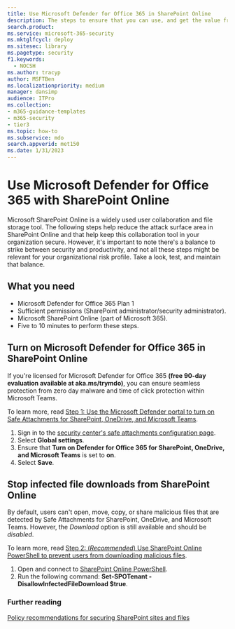 ```yaml
---
title: Use Microsoft Defender for Office 365 in SharePoint Online
description: The steps to ensure that you can use, and get the value from, Microsoft Defender for Office 365 in SharePoint Online and OneDrive.
search.product:
ms.service: microsoft-365-security
ms.mktglfcycl: deploy
ms.sitesec: library
ms.pagetype: security
f1.keywords: 
  - NOCSH
ms.author: tracyp
author: MSFTBen
ms.localizationpriority: medium
manager: dansimp
audience: ITPro
ms.collection: 
- m365-guidance-templates
- m365-security
- tier3
ms.topic: how-to
ms.subservice: mdo
search.appverid: met150
ms.date: 1/31/2023
---
```


# Use Microsoft Defender for Office 365 with SharePoint Online

Microsoft SharePoint Online is a widely used user collaboration and file storage tool. The following steps help reduce the attack surface area in SharePoint Online and that help keep this collaboration tool in your organization secure. However, it's important to note there's a balance to strike between security and productivity, and not all these steps might be relevant for your organizational risk profile. Take a look, test, and maintain that balance.

## What you need

- Microsoft Defender for Office 365 Plan 1
- Sufficient permissions (SharePoint administrator/security administrator).
- Microsoft SharePoint Online (part of Microsoft 365).
- Five to 10 minutes to perform these steps.

## Turn on Microsoft Defender for Office 365 in SharePoint Online

If you're licensed for Microsoft Defender for Office 365 **(free 90-day evaluation available at aka.ms/trymdo)**, you can ensure seamless protection from zero day malware and time of click protection within Microsoft Teams.

To learn more, read [Step 1: Use the Microsoft Defender portal to turn on Safe Attachments for SharePoint, OneDrive, and Microsoft Teams](/microsoft-365/security/office-365-security/safe-attachments-for-spo-odfb-teams-configure#step-1-use-the-microsoft-defender-portal-to-turn-on-safe-attachments-for-sharepoint-onedrive-and-microsoft-teams).

1. Sign in to the [security center's safe attachments configuration page](https://security.microsoft.com/safeattachmentv2).
1. Select **Global settings**.
1. Ensure that **Turn on Defender for Office 365 for SharePoint, OneDrive, and Microsoft Teams** is set to **on**.
1. Select **Save**.

## Stop infected file downloads from SharePoint Online

By default, users can't open, move, copy, or share malicious files that are detected by Safe Attachments for SharePoint, OneDrive, and Microsoft Teams. However, the *Download* option is still available and should be *disabled*.

To learn more, read [Step 2: (*Recommended*) Use SharePoint Online PowerShell to prevent users from downloading malicious files](/microsoft-365/security/office-365-security/safe-attachments-for-spo-odfb-teams-configure#step-2-recommended-use-sharepoint-online-powershell-to-prevent-users-from-downloading-malicious-files).

1. Open and connect to [SharePoint Online PowerShell](/powershell/sharepoint/sharepoint-online/connect-sharepoint-online).
1. Run the following command: **Set-SPOTenant -DisallowInfectedFileDownload $true**.

### Further reading

[Policy recommendations for securing SharePoint sites and files](/microsoft-365/security/office-365-security/zero-trust-identity-device-access-policies-sharepoint)
